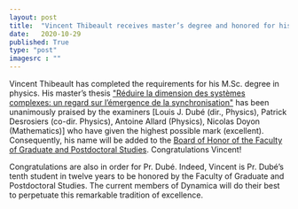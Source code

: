 ```yaml
---
layout: post
title:  "Vincent Thibeault receives master’s degree and honored for his thesis"
date:   2020-10-29
published: True
type: "post"
imagesrc : ""
---
```


Vincent Thibeault has completed the requirements for his M.Sc. degree in physics.  His master’s thesis ["Réduire la dimension des systèmes complexes: un regard sur l’émergence de la synchronisation"](/assets/pdf/theses/Thibeault20_master.pdf) has been unanimously praised by the examiners [Louis J. Dubé (dir., Physics), Patrick Desrosiers (co-dir. Physics), Antoine Allard (Physics), Nicolas Doyon (Mathematics)] who have given the highest possible mark (excellent). Consequently, his name will be added to the [Board of Honor of the Faculty of Graduate and Postdoctoral Studies](https://www.fesp.ulaval.ca/faculte/tableau-honneur).  Congratulations Vincent! 

Congratulations are also in order for Pr. Dubé. Indeed, Vincent is Pr. Dubé’s tenth student in twelve years to be honored by the Faculty of Graduate and Postdoctoral Studies.  The current members of Dynamica will do their best to perpetuate this remarkable tradition of excellence.